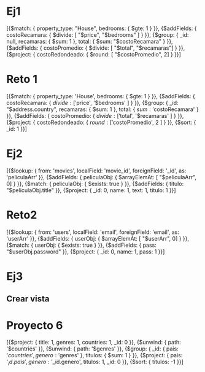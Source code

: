 # Ej1
[{$match: {
  property_type: "House",
  bedrooms: { $gte: 1 }
}}, {$addFields: {
  costoRecamara: { 
    $divide: [ "$price", "$bedrooms" ]
  }
}}, {$group: {
  _id: null,
  recamaras: {
    $sum: 1
  },
  total: {
    $sum: "$costoRecamara"
  }
}}, {$addFields: {
  costoPromedio: {
    $divide: [ "$total", "$recamaras"]
  }
}}, {$project: {
  costoRedondeado: { 
    $round: [ "$costoPromedio", 2] 
  }
}}]

# Reto 1
[{$match: {
  property_type: 'House',
  bedrooms: {
    $gte: 1
  }
}}, {$addFields: {
  costoRecamara: {
    $divide: [
      '$price',
      '$bedrooms'
    ]
  }
}}, {$group: {
  _id: "$address.country",
  recamaras: {
    $sum: 1
  },
  total: {
    $sum: '$costoRecamara'
  }
}}, {$addFields: {
  costoPromedio: {
    $divide: [
      '$total',
      '$recamaras'
    ]
  }
}}, {$project: {
  costoRedondeado: {
    $round: [
      '$costoPromedio',
      2
    ]
  }
}}, {$sort: {
  _id: 1
}}]

# Ej2
[{$lookup: {
  from: 'movies',
  localField: 'movie_id',
  foreignField: '_id',
  as: 'peliculaArr'
}}, {$addFields: {
  peliculaObj: {
    $arrayElemAt: [ "$peliculaArr", 0]
  }
}}, {$match: {
  peliculaObj: { $exists: true }
}}, {$addFields: {
  titulo: "$peliculaObj.title"
}}, {$project: {
  _id: 0,
  name: 1,
  text: 1,
  titulo: 1
}}]

# Reto2
[{$lookup: {
  from: 'users',
  localField: 'email',
  foreignField: 'email',
  as: 'userArr'
}}, {$addFields: {
  userObj: {
    $arrayElemAt: [ "$userArr", 0]
  }
}}, {$match: {
  userObj: { $exists: true }
}}, {$addFields: {
  pass: "$userObj.password"
}}, {$project: {
  _id: 0,
  name: 1,
  pass: 1
}}]

# Ej3
## Crear vista

# Proyecto 6
[{$project: {
  title: 1,
  genres: 1,
  countries: 1,
  _id: 0
}}, {$unwind: {
  path: '$countries'
}}, {$unwind: {
  path: '$genres'
}}, {$group: {
  _id: {
    pais: '$countries',
    genero: '$genres'
  },
  titulos: {
    $sum: 1
  }
}}, {$project: {
  pais: '$_id.pais',
  genero: '$_id.genero',
  titulos: 1,
  _id: 0
}}, {$sort: {
  titulos: -1
}}]